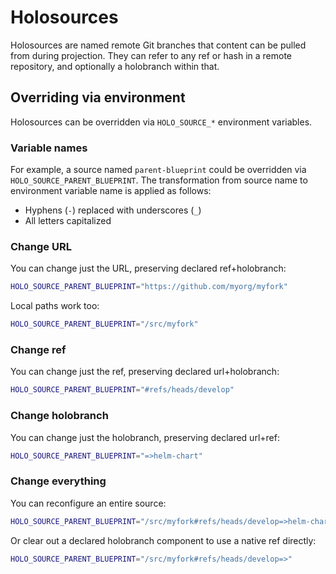# Holosources

Holosources are named remote Git branches that content can be pulled from during projection. They can refer to any ref or hash in a remote repository, and optionally a holobranch within that.

## Overriding via environment

Holosources can be overridden via `HOLO_SOURCE_*` environment variables.

### Variable names

For example, a source named `parent-blueprint` could be overridden via `HOLO_SOURCE_PARENT_BLUEPRINT`. The transformation from source name to environment variable name is applied as follows:

- Hyphens (`-`) replaced with underscores (`_`)
- All letters capitalized

### Change URL

You can change just the URL, preserving declared ref+holobranch:

```bash
HOLO_SOURCE_PARENT_BLUEPRINT="https://github.com/myorg/myfork"
```

Local paths work too:

```bash
HOLO_SOURCE_PARENT_BLUEPRINT="/src/myfork"
```

### Change ref

You can change just the ref, preserving declared url+holobranch:

```bash
HOLO_SOURCE_PARENT_BLUEPRINT="#refs/heads/develop"
```

### Change holobranch

You can change just the holobranch, preserving declared url+ref:

```bash
HOLO_SOURCE_PARENT_BLUEPRINT="=>helm-chart"
```

### Change everything

You can reconfigure an entire source:

```bash
HOLO_SOURCE_PARENT_BLUEPRINT="/src/myfork#refs/heads/develop=>helm-chart"
```

Or clear out a declared holobranch component to use a native ref directly:

```bash
HOLO_SOURCE_PARENT_BLUEPRINT="/src/myfork#refs/heads/develop=>"
```
